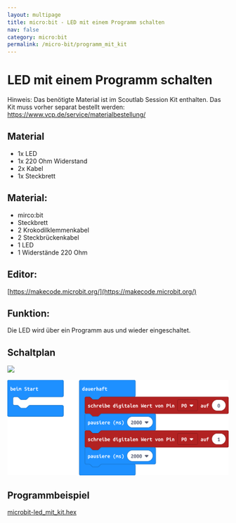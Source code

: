 ```yaml
---
layout: multipage
title: micro:bit - LED mit einem Programm schalten
nav: false
category: micro:bit
permalink: /micro-bit/programm_mit_kit
---
```

# LED mit einem Programm schalten

<div class="alert alert-warning" role="alert">
Hinweis: Das benötigte Material ist im Scoutlab Session Kit enthalten. Das Kit muss vorher separat bestellt werden:
<a href="https://www.vcp.de/service/materialbestellung/#c288">https://www.vcp.de/service/materialbestellung/</a>
</div>


## Material
* 1x LED
* 1x 220 Ohm Widerstand
* 2x Kabel
* 1x Steckbrett

<!--![Material: LED mit einem Programm schalten](images/material_led1.png) -->

<div style="page-break-after: always;"></div>

## Material:

+ mirco:bit
+ Steckbrett
+ 2 Krokodilklemmenkabel
+ 2 Steckbrückenkabel
+ 1 LED
+ 1 Widerstände 220 Ohm

## Editor:

[https://makecode.microbit.org/](https://makecode.microbit.org/)

## Funktion:

Die LED wird über ein Programm aus und wieder eingeschaltet.

## Schaltplan


![](images/mircobit_led_programm_großes_Steckbrett_Steckplatine.png)

![](images/microbit-Screenshot_led.png)

## Programmbeispiel
[microbit-led_mit_kit.hex](appendix/microbit-led_mit_kit.hex)
